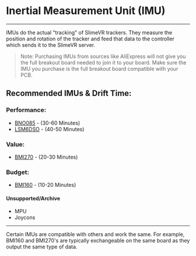 # Inertial Measurement Unit (IMU)

---

IMUs do the actual "tracking" of SlimeVR trackers. They measure the position and rotation of the tracker and feed that data to the controller which sends it to the SlimeVR server.

>Note: Purchasing IMUs from sources like AliExpress will not give you the full breakout board needed to join it to your board. Make sure the IMU you purchase is the full breakout board compatible with your PCB.

## Recommended IMUs & Drift Time:

### Performance:
- [BNO085](BNO085.md) - (30-60 Minutes)
- [LSM6DSO](LSM6DSO.md) - (40-50 Minutes)

### Value:
- [BMI270](BMI270.md) -  (20-30 Minutes)

### Budget:
- [BMI160](BMI160.md) - (10-20 Minutes)

#### Unsupported/Archive
- MPU
- Joycons

---

Certain IMUs are compatible with others and work the same. For example, BMI160 and BMI270's are typically exchangeable on the same board as they output the same type of data.